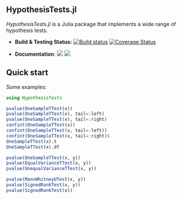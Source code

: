 ## HypothesisTests.jl

*HypothesisTests.jl* is a Julia package that implements a wide range of hypothesis tests.

- **Build & Testing Status:**
  [![Build status](https://github.com/JuliaStats/HypothesisTests.jl/workflows/CI/badge.svg)](https://github.com/JuliaStats/HypothesisTests.jl/actions?query=workflow%3ACI+branch%3Amaster)
  [![Coverage Status](https://coveralls.io/repos/JuliaStats/HypothesisTests.jl/badge.svg?branch=master)
  ](https://coveralls.io/r/JuliaStats/HypothesisTests.jl?branch=master)

- **Documentation**: [![][docs-stable-img]][docs-stable-url] [![][docs-latest-img]][docs-latest-url]

[docs-latest-img]: https://img.shields.io/badge/docs-dev-blue.svg
[docs-latest-url]: http://JuliaStats.github.io/HypothesisTests.jl/dev/

[docs-stable-img]: https://img.shields.io/badge/docs-stable-blue.svg
[docs-stable-url]: http://JuliaStats.github.io/HypothesisTests.jl/stable/

## Quick start

Some examples:

```julia
using HypothesisTests

pvalue(OneSampleTTest(x))
pvalue(OneSampleTTest(x), tail=:left)
pvalue(OneSampleTTest(x), tail=:right)
confint(OneSampleTTest(x))
confint(OneSampleTTest(x, tail=:left))
confint(OneSampleTTest(x, tail=:right))
OneSampleTTest(x).t
OneSampleTTest(x).df

pvalue(OneSampleTTest(x, y))
pvalue(EqualVarianceTTest(x, y))
pvalue(UnequalVarianceTTest(x, y))

pvalue(MannWhitneyUTest(x, y))
pvalue(SignedRankTest(x, y))
pvalue(SignedRankTest(x))
```
